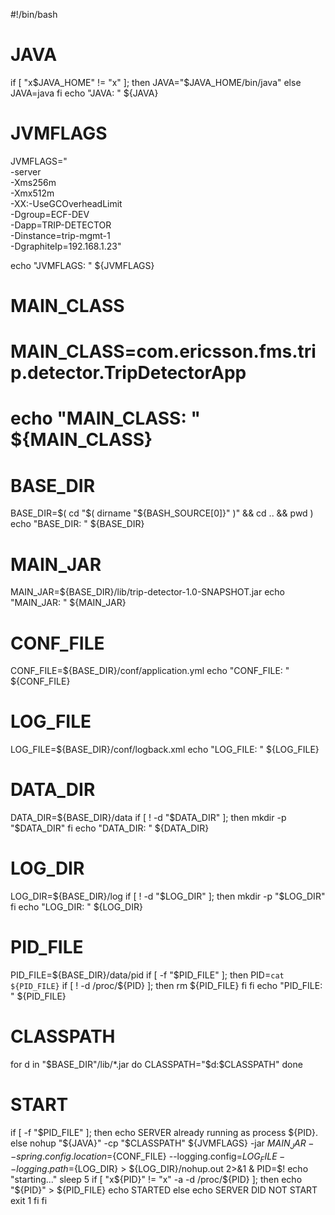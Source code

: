 #!/bin/bash

# JAVA
if [ "x$JAVA_HOME" != "x" ]; then
  JAVA="$JAVA_HOME/bin/java"
else
  JAVA=java
fi
echo "JAVA: " ${JAVA}

# JVMFLAGS
JVMFLAGS="\
-server \
-Xms256m \
-Xmx512m \
-XX:-UseGCOverheadLimit \
-Dgroup=ECF-DEV \
-Dapp=TRIP-DETECTOR \
-Dinstance=trip-mgmt-1 \
-DgraphiteIp=192.168.1.23"

echo "JVMFLAGS: " ${JVMFLAGS}

# MAIN_CLASS
# MAIN_CLASS=com.ericsson.fms.trip.detector.TripDetectorApp
# echo "MAIN_CLASS: " ${MAIN_CLASS}

# BASE_DIR
BASE_DIR=$( cd "$( dirname "${BASH_SOURCE[0]}" )" && cd .. && pwd )
echo "BASE_DIR: " ${BASE_DIR}

# MAIN_JAR
MAIN_JAR=${BASE_DIR}/lib/trip-detector-1.0-SNAPSHOT.jar
echo "MAIN_JAR: " ${MAIN_JAR}

# CONF_FILE
CONF_FILE=${BASE_DIR}/conf/application.yml
echo "CONF_FILE: " ${CONF_FILE}

# LOG_FILE
LOG_FILE=${BASE_DIR}/conf/logback.xml
echo "LOG_FILE: " ${LOG_FILE}

# DATA_DIR
DATA_DIR=${BASE_DIR}/data
if [ ! -d "$DATA_DIR" ]; then
  mkdir -p "$DATA_DIR"
fi
echo "DATA_DIR: " ${DATA_DIR}

# LOG_DIR
LOG_DIR=${BASE_DIR}/log
if [ ! -d "$LOG_DIR" ]; then
  mkdir -p "$LOG_DIR"
fi
echo "LOG_DIR: " ${LOG_DIR}

# PID_FILE
PID_FILE=${BASE_DIR}/data/pid
if [ -f "$PID_FILE" ]; then
  PID=`cat ${PID_FILE}`
  if [ ! -d /proc/${PID} ]; then
    rm ${PID_FILE}
  fi
fi
echo "PID_FILE: " ${PID_FILE}

# CLASSPATH
for d in "$BASE_DIR"/lib/*.jar
do
   CLASSPATH="$d:$CLASSPATH"
done

# START
if [ -f "$PID_FILE" ]; then
  echo SERVER already running as process ${PID}.
else
  nohup "${JAVA}" -cp "$CLASSPATH" ${JVMFLAGS} -jar ${MAIN_JAR} --spring.config.location=${CONF_FILE} --logging.config=${LOG_FILE} --logging.path=${LOG_DIR} > ${LOG_DIR}/nohup.out 2>&1 &
  PID=$!
  echo "starting..."
  sleep 5
  if [ "x${PID}" != "x" -a -d /proc/${PID} ]; then
    echo "${PID}" > ${PID_FILE}
    echo STARTED
  else
    echo SERVER DID NOT START
    exit 1
  fi
fi
